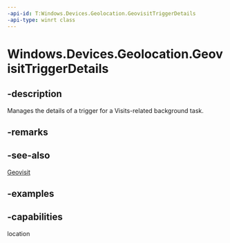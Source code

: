 ```yaml
---
-api-id: T:Windows.Devices.Geolocation.GeovisitTriggerDetails
-api-type: winrt class
---
```


<!-- Class syntax.
public class GeovisitTriggerDetails 
-->

# Windows.Devices.Geolocation.GeovisitTriggerDetails

## -description
Manages the details of a trigger for a Visits-related background task.

## -remarks

## -see-also
[Geovisit](Geovisit.md)

## -examples


## -capabilities
location
